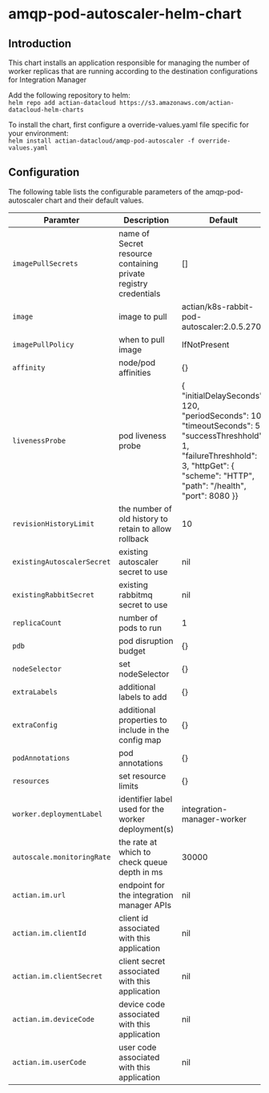 # amqp-pod-autoscaler-helm-chart

## Introduction

This chart installs an application responsible for managing the number of worker replicas that are running according
to the destination configurations for Integration Manager

Add the following repository to helm:  
```helm repo add actian-datacloud https://s3.amazonaws.com/actian-datacloud-helm-charts```

To install the chart, first configure a override-values.yaml file specific for your environment:  
```helm install actian-datacloud/amqp-pod-autoscaler -f override-values.yaml```

## Configuration

The following table lists the configurable parameters of the amqp-pod-autoscaler chart and their default values.
  
| Paramter | Description | Default|
| -----  | ----- | ------|
| `imagePullSecrets` | name of Secret resource containing private registry credentials | [] |
| `image` | image to pull | actian/k8s-rabbit-pod-autoscaler:2.0.5.270 |
| `imagePullPolicy` | when to pull image | IfNotPresent |
| `affinity` | node/pod affinities | {} |
| `livenessProbe` | pod liveness probe | { "initialDelaySeconds": 120, "periodSeconds": 10, "timeoutSeconds": 5, "successThreshhold": 1, "failureThreshhold": 3, "httpGet": { "scheme": "HTTP", "path": "/health", "port": 8080 }} |
| `revisionHistoryLimit` | the number of old history to retain to allow rollback | 10 |
| `existingAutoscalerSecret` | existing autoscaler secret to use | nil |
| `existingRabbitSecret` | existing  rabbitmq secret to use | nil |
| `replicaCount` | number of pods to run | 1 |
| `pdb` | pod disruption budget | {} |
| `nodeSelector` | set nodeSelector | {} |
| `extraLabels` | additional labels to add | {} |
| `extraConfig` | additional properties to include in the config map | {} |
| `podAnnotations` | pod annotations | {} |
| `resources` | set resource limits | {} |
| `worker.deploymentLabel` | identifier label used for the worker deployment(s) | integration-manager-worker |
| `autoscale.monitoringRate` | the rate at which to check queue depth in ms | 30000 |
| `actian.im.url` | endpoint for the integration manager APIs | nil |
| `actian.im.clientId` | client id associated with this application | nil |
| `actian.im.clientSecret` | client secret associated with this application | nil |
| `actian.im.deviceCode` | device code associated with this application | nil |
| `actian.im.userCode` | user code associated with this application | nil |
